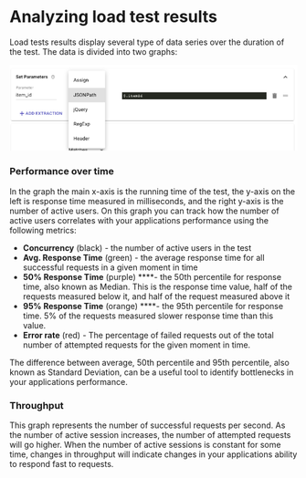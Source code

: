 # Analyzing load test results

Load tests results  display several type of data series over the duration of the test. The data is divided into two graphs:

![](../.gitbook/assets/image%20%288%29.png)

### Performance over time

In the graph the main x-axis is the running time of the test, the y-axis on the left is response time measured in milliseconds, and the right y-axis is the number of active users. On this graph you can track how the number of active users correlates with your applications performance using the following metrics:

* **Concurrency** \(black\) - the number of active users in the test
* **Avg. Response Time** \(green\) - the average response time for all successful requests in a given moment in time
* **50% Response Time** \(purple\) ****- the 50th percentile for response time, also known as Median. This is the response time value, half of the requests measured below it, and half of the request measured above it
* **95% Response Time** \(orange\) ****- the 95th percentile for response time. 5% of the requests measured slower response time than this value.
* **Error rate** \(red\) - The percentage of failed requests out of the total number of attempted requests for the given moment in time.

The difference between average, 50th percentile and 95th percentile, also known as Standard Deviation, can be a useful tool to identify bottlenecks in your applications performance.

### Throughput 

This graph represents the number of successful requests per second. As the number of active session increases, the number of attempted requests will go higher. When the number of active sessions is constant for some time, changes in throughput will indicate changes in your applications ability to respond fast to requests.

